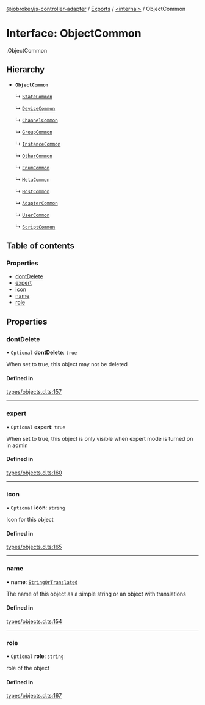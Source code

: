 [@iobroker/js-controller-adapter](../README.md) / [Exports](../modules.md) / [<internal\>](../modules/internal_.md) / ObjectCommon

# Interface: ObjectCommon

[<internal>](../modules/internal_.md).ObjectCommon

## Hierarchy

- **`ObjectCommon`**

  ↳ [`StateCommon`](internal_.StateCommon.md)

  ↳ [`DeviceCommon`](internal_.DeviceCommon.md)

  ↳ [`ChannelCommon`](internal_.ChannelCommon.md)

  ↳ [`GroupCommon`](internal_.GroupCommon.md)

  ↳ [`InstanceCommon`](internal_.InstanceCommon.md)

  ↳ [`OtherCommon`](internal_.OtherCommon.md)

  ↳ [`EnumCommon`](internal_.EnumCommon.md)

  ↳ [`MetaCommon`](internal_.MetaCommon.md)

  ↳ [`HostCommon`](internal_.HostCommon.md)

  ↳ [`AdapterCommon`](internal_.AdapterCommon.md)

  ↳ [`UserCommon`](internal_.UserCommon.md)

  ↳ [`ScriptCommon`](internal_.ScriptCommon.md)

## Table of contents

### Properties

- [dontDelete](internal_.ObjectCommon.md#dontdelete)
- [expert](internal_.ObjectCommon.md#expert)
- [icon](internal_.ObjectCommon.md#icon)
- [name](internal_.ObjectCommon.md#name)
- [role](internal_.ObjectCommon.md#role)

## Properties

### dontDelete

• `Optional` **dontDelete**: ``true``

When set to true, this object may not be deleted

#### Defined in

[types/objects.d.ts:157](https://github.com/ioBroker/ioBroker.js-controller/blob/33bf0c0e/packages/types/objects.d.ts#L157)

___

### expert

• `Optional` **expert**: ``true``

When set to true, this object is only visible when expert mode is turned on in admin

#### Defined in

[types/objects.d.ts:160](https://github.com/ioBroker/ioBroker.js-controller/blob/33bf0c0e/packages/types/objects.d.ts#L160)

___

### icon

• `Optional` **icon**: `string`

Icon for this object

#### Defined in

[types/objects.d.ts:165](https://github.com/ioBroker/ioBroker.js-controller/blob/33bf0c0e/packages/types/objects.d.ts#L165)

___

### name

• **name**: [`StringOrTranslated`](../modules/internal_.md#stringortranslated)

The name of this object as a simple string or an object with translations

#### Defined in

[types/objects.d.ts:154](https://github.com/ioBroker/ioBroker.js-controller/blob/33bf0c0e/packages/types/objects.d.ts#L154)

___

### role

• `Optional` **role**: `string`

role of the object

#### Defined in

[types/objects.d.ts:167](https://github.com/ioBroker/ioBroker.js-controller/blob/33bf0c0e/packages/types/objects.d.ts#L167)
